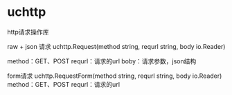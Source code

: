 # uchttp
http请求操作库

raw + json 请求
uchttp.Request(method string, requrl string, body io.Reader)

method：GET、POST
requrl：请求的url
boby：请求参数，json结构

form请求 
uchttp.RequestForm(method string, requrl string, body io.Reader)
method：GET、POST
requrl：请求的url
